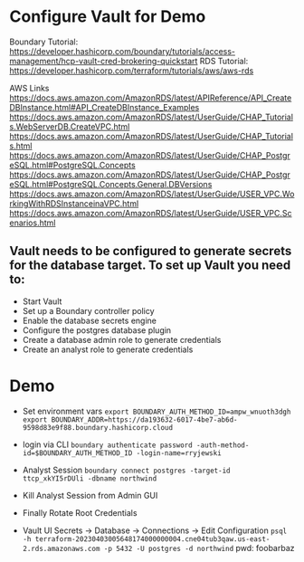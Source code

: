 # Configure Vault for Demo

Boundary Tutorial: https://developer.hashicorp.com/boundary/tutorials/access-management/hcp-vault-cred-brokering-quickstart
RDS Tutorial: https://developer.hashicorp.com/terraform/tutorials/aws/aws-rds

AWS Links
https://docs.aws.amazon.com/AmazonRDS/latest/APIReference/API_CreateDBInstance.html#API_CreateDBInstance_Examples
https://docs.aws.amazon.com/AmazonRDS/latest/UserGuide/CHAP_Tutorials.WebServerDB.CreateVPC.html
https://docs.aws.amazon.com/AmazonRDS/latest/UserGuide/CHAP_Tutorials.html
https://docs.aws.amazon.com/AmazonRDS/latest/UserGuide/CHAP_PostgreSQL.html#PostgreSQL.Concepts
https://docs.aws.amazon.com/AmazonRDS/latest/UserGuide/CHAP_PostgreSQL.html#PostgreSQL.Concepts.General.DBVersions
https://docs.aws.amazon.com/AmazonRDS/latest/UserGuide/USER_VPC.WorkingWithRDSInstanceinaVPC.html
https://docs.aws.amazon.com/AmazonRDS/latest/UserGuide/USER_VPC.Scenarios.html


## Vault needs to be configured to generate secrets for the database target. To set up Vault you need to:

- Start Vault
- Set up a Boundary controller policy
- Enable the database secrets engine
- Configure the postgres database plugin
- Create a database admin role to generate credentials
- Create an analyst role to generate credentials


# Demo

- Set environment vars
`export BOUNDARY_AUTH_METHOD_ID=ampw_wnuoth3dgh`
`export BOUNDARY_ADDR=https://da193632-6017-4be7-ab6d-9598d83e9f88.boundary.hashicorp.cloud`

- login via CLI
`boundary authenticate password -auth-method-id=$BOUNDARY_AUTH_METHOD_ID -login-name=rryjewski`

- Analyst Session
`boundary connect postgres -target-id ttcp_xkYI5rDUli -dbname northwind`

- Kill Analyst Session from Admin GUI

- Finally Rotate Root Credentials

- Vault UI Secrets -> Database -> Connections -> Edit Configuration
`psql -h terraform-20230403005648174000000004.cne04tub3qaw.us-east-2.rds.amazonaws.com -p 5432 -U postgres -d northwind`
pwd: foobarbaz
